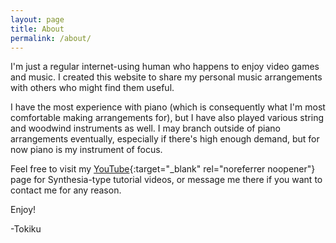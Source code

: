 ```yaml
---
layout: page
title: About
permalink: /about/
---
```


I'm just a regular internet-using human who happens to enjoy video games and music. I created this website to share my personal music arrangements with others who might find them useful.

I have the most experience with piano (which is consequently what I'm most comfortable making arrangements for), but I have also played various string and woodwind instruments as well. I may branch outside of piano arrangements eventually, especially if there's high enough demand, but for now piano is my instrument of focus.

Feel free to visit my [YouTube](https://youtube.com/@Tokiku_){:target="_blank" rel="noreferrer noopener"} page for Synthesia-type tutorial videos, or message me there if you want to contact me for any reason.

Enjoy!

-Tokiku
